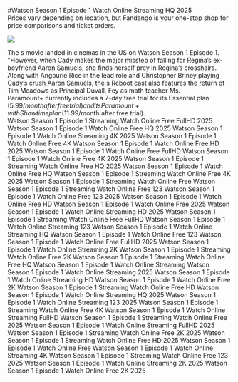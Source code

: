 #Watson Season 1 Episode 1 Watch Online Streaming HQ 2025  
Prices vary depending on location, but Fandango is your one-stop shop for price comparisons and ticket orders.  
  
[![](https://i.imgur.com/qSNzIqt.png)](https://movie.rssnews.media/iBXwGzBlq.php)  
  
The s movie landed in cinemas in the US on Watson Season 1 Episode 1.  
"However, when Cady makes the major misstep of falling for Regina’s ex-boyfriend Aaron Samuels, she finds herself prey in Regina’s crosshairs.  
Along with Angourie Rice in the lead role and Christopher Briney playing Cady’s crush Aaron Samuels, the s Reboot cast also features the return of Tim Meadows as Principal Duvall, Fey as math teacher Ms.  
Paramount+ currently includes a 7-day free trial for its Essential plan ($5.99/month after free trial) and its Paramount+ with Showtime plan ($11.99/month after free trial).  
Watson Season 1 Episode 1 Streaming Watch Online Free FullHD 2025
Watson Season 1 Episode 1 Watch Online Free HQ 2025
Watson Season 1 Episode 1 Watch Online Streaming 4K 2025
Watson Season 1 Episode 1 Watch Online Free 4K
Watson Season 1 Episode 1 Watch Online Free HD 2025
Watson Season 1 Episode 1 Watch Online Free FullHD
Watson Season 1 Episode 1 Watch Online Free 4K 2025
Watson Season 1 Episode 1 Streaming Watch Online Free HQ 2025
Watson Season 1 Episode 1 Watch Online Free HQ
Watson Season 1 Episode 1 Streaming Watch Online Free 4K 2025
Watson Season 1 Episode 1 Streaming Watch Online Free
Watson Season 1 Episode 1 Streaming Watch Online Free 123
Watson Season 1 Episode 1 Watch Online Free 123 2025
Watson Season 1 Episode 1 Watch Online Free HD
Watson Season 1 Episode 1 Watch Online Free 2025
Watson Season 1 Episode 1 Watch Online Streaming HD 2025
Watson Season 1 Episode 1 Streaming Watch Online Free FullHD
Watson Season 1 Episode 1 Watch Online Streaming 123
Watson Season 1 Episode 1 Watch Online Streaming HQ
Watson Season 1 Episode 1 Watch Online Free 123
Watson Season 1 Episode 1 Watch Online Free FullHD 2025
Watson Season 1 Episode 1 Watch Online Streaming 2K
Watson Season 1 Episode 1 Streaming Watch Online Free 2K
Watson Season 1 Episode 1 Streaming Watch Online Free HQ
Watson Season 1 Episode 1 Watch Online Streaming
Watson Season 1 Episode 1 Watch Online Streaming 2025
Watson Season 1 Episode 1 Watch Online Streaming HD
Watson Season 1 Episode 1 Watch Online Free 2K
Watson Season 1 Episode 1 Streaming Watch Online Free HD
Watson Season 1 Episode 1 Watch Online Streaming HQ 2025
Watson Season 1 Episode 1 Watch Online Streaming 123 2025
Watson Season 1 Episode 1 Streaming Watch Online Free 4K
Watson Season 1 Episode 1 Watch Online Streaming FullHD
Watson Season 1 Episode 1 Streaming Watch Online Free 2025
Watson Season 1 Episode 1 Watch Online Streaming FullHD 2025
Watson Season 1 Episode 1 Streaming Watch Online Free 2K 2025
Watson Season 1 Episode 1 Streaming Watch Online Free HD 2025
Watson Season 1 Episode 1 Watch Online Free
Watson Season 1 Episode 1 Watch Online Streaming 4K
Watson Season 1 Episode 1 Streaming Watch Online Free 123 2025
Watson Season 1 Episode 1 Watch Online Streaming 2K 2025
Watson Season 1 Episode 1 Watch Online Free 2K 2025